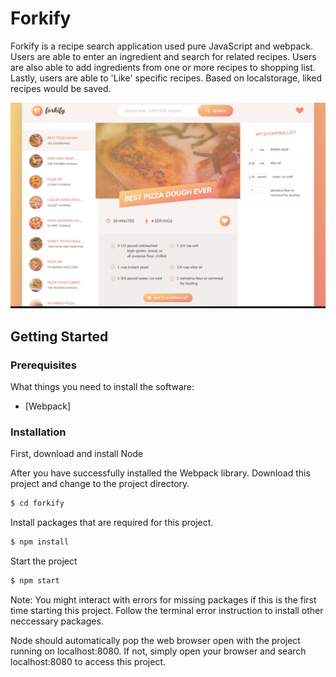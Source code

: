 # Forkify

Forkify is a recipe search application used pure JavaScript and webpack. Users are able to enter an ingredient and search for related recipes. Users are also able to add ingredients from one or more recipes to shopping list. Lastly, users are able to 'Like' specific recipes. Based on localstorage, liked recipes would be saved.

<img src="img/forkify.png">

## Getting Started
### Prerequisites

What things you need to install the software:

* [Webpack]


### Installation

First, download and install Node

After you have successfully installed the Webpack library. Download this project and change to the project directory.
```sh
$ cd forkify
```

Install packages that are required for this project.

```sh
$ npm install
```

Start the project

```sh
$ npm start
```

Note: You might interact with errors for missing packages if this is the first time starting this project. Follow the terminal error instruction to install other neccessary packages. 

Node should automatically pop the web browser open with the project running on localhost:8080. If not, simply open your browser and search localhost:8080 to access this project. 
